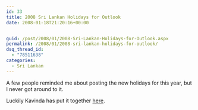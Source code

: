 ```yaml
---
id: 33
title: 2008 Sri Lankan Holidays for Outlook
date: 2008-01-18T21:20:16+00:00


guid: /post/2008/01/2008-Sri-Lankan-Holidays-for-Outlook.aspx
permalink: /2008/01/2008-sri-lankan-holidays-for-outlook/
dsq_thread_id:
  - "78511638"
categories:
  - Sri Lankan
---
```

<p>A few people reminded me about posting the new holidays for this year, but I never got around to it. </p> <p>Luckily Kavinda has put it together <a href="http://www.kavinda.net/2008/01/18/2008SriLankaHolidaysForMicrosoftOutlook.aspx">here</a>.</p>